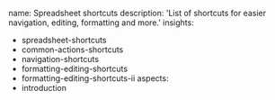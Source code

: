 name: Spreadsheet shortcuts
description: 'List of shortcuts for easier navigation, editing, formatting and more.'
insights:
  - spreadsheet-shortcuts
  - common-actions-shortcuts
  - navigation-shortcuts
  - formatting-editing-shortcuts
  - formatting-editing-shortcuts-ii
aspects:
  - introduction
